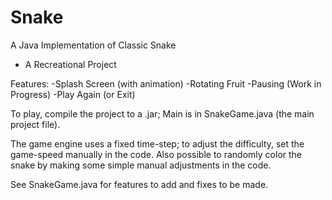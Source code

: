 # Snake
A Java Implementation of Classic Snake
- A Recreational Project

Features:
-Splash Screen (with animation)
-Rotating Fruit
-Pausing (Work in Progress)
-Play Again (or Exit)

To play, compile the project to a .jar; Main is in SnakeGame.java (the main project file).

The game engine uses a fixed time-step; to adjust the difficulty, set the game-speed manually in the code.
Also possible to randomly color the snake by making some simple manual adjustments in the code.

See SnakeGame.java for features to add and fixes to be made.
